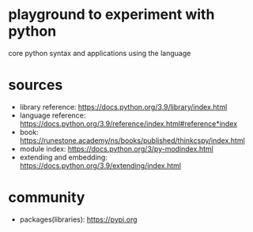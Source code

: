 # playground to experiment with python

core python syntax and applications using the language

# sources

* library reference: https://docs.python.org/3.9/library/index.html
* language reference: https://docs.python.org/3.9/reference/index.html#reference*index
* book: https://runestone.academy/ns/books/published/thinkcspy/index.html
* module index: https://docs.python.org/3/py-modindex.html
* extending and embedding: https://docs.python.org/3.9/extending/index.html

# community
* packages(libraries): https://pypi.org



